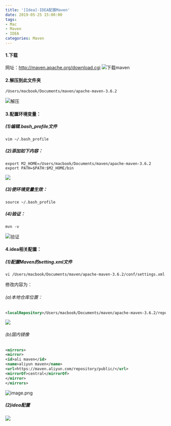 ```yaml
---
title: '[Idea]-IDEA配置Maven'
date: 2019-05-25 15:00:00
tags: 
- Mac
- Maven
- IDEA
categories: Maven
---
```


#### 1.下载
网址：http://maven.apache.org/download.cgi
![下载maven](https://imgconvert.csdnimg.cn/aHR0cHM6Ly91cGxvYWQtaW1hZ2VzLmppYW5zaHUuaW8vdXBsb2FkX2ltYWdlcy80MzkxNDA3LTU4Zjc2NGMzZWNhNjFiNzYucG5n?x-oss-process=image/format,png)

#### 2.解压到此文件夹

```shell
/Users/macbook/Documents/maven/apache-maven-3.6.2
```
![解压](https://imgconvert.csdnimg.cn/aHR0cHM6Ly91cGxvYWQtaW1hZ2VzLmppYW5zaHUuaW8vdXBsb2FkX2ltYWdlcy80MzkxNDA3LWE5ZWJjN2ZiZGEzZDRlMDUucG5n?x-oss-process=image/format,png)

#### 3.配置环境变量：
##### (1)编辑.bash_profile文件

```shell
vim ~/.bash_profile
```
##### (2)添加如下内容：

```shell
export M2_HOME=/Users/macbook/Documents/maven/apache-maven-3.6.2
export PATH=$PATH:$M2_HOME/bin
```
![](https://imgconvert.csdnimg.cn/aHR0cHM6Ly91cGxvYWQtaW1hZ2VzLmppYW5zaHUuaW8vdXBsb2FkX2ltYWdlcy80MzkxNDA3LTFiZDhmYzBkOTQ3ODQwOWYucG5n?x-oss-process=image/format,png)

##### (3)使环境变量生效：

```shell
source ~/.bash_profile
```

##### (4)验证：

```shell
mvn -v
```
![验证](https://imgconvert.csdnimg.cn/aHR0cHM6Ly91cGxvYWQtaW1hZ2VzLmppYW5zaHUuaW8vdXBsb2FkX2ltYWdlcy80MzkxNDA3LTllMjM2MjgyODhkYWViNGEucG5n?x-oss-process=image/format,png)

#### 4.idea相关配置：
##### (1)配置Maven的setting.xml文件

```shell
vi /Users/macbook/Documents/maven/apache-maven-3.6.2/conf/settings.xml
```

修改内容为：

###### (a)本地仓库位置：
```xml
<localRepository>/Users/macbook/Documents/maven/apache-maven-3.6.2/repository </localRepository>
```
![](https://imgconvert.csdnimg.cn/aHR0cHM6Ly91cGxvYWQtaW1hZ2VzLmppYW5zaHUuaW8vdXBsb2FkX2ltYWdlcy80MzkxNDA3LThhMjczYjE2ZmU5OTYwOWEucG5n?x-oss-process=image/format,png)

###### (b)国内镜像
```xml
<mirrors>
<mirror>
<id>ali maven</id>
<name>aliyun maven</name>
<url>https://maven.aliyun.com/repository/public/</url>
<mirrorOf>central</mirrorOf> 
</mirror>
</mirrors> 
```
![image.png](https://imgconvert.csdnimg.cn/aHR0cHM6Ly91cGxvYWQtaW1hZ2VzLmppYW5zaHUuaW8vdXBsb2FkX2ltYWdlcy80MzkxNDA3LTBkZmJlMWQ4ZWU4Mjk0Y2EucG5n?x-oss-process=image/format,png)


##### (2)idea配置
![](https://imgconvert.csdnimg.cn/aHR0cHM6Ly91cGxvYWQtaW1hZ2VzLmppYW5zaHUuaW8vdXBsb2FkX2ltYWdlcy80MzkxNDA3LWFjMGE3MzhiMDlmYjFkNDgucG5n?x-oss-process=image/format,png)

